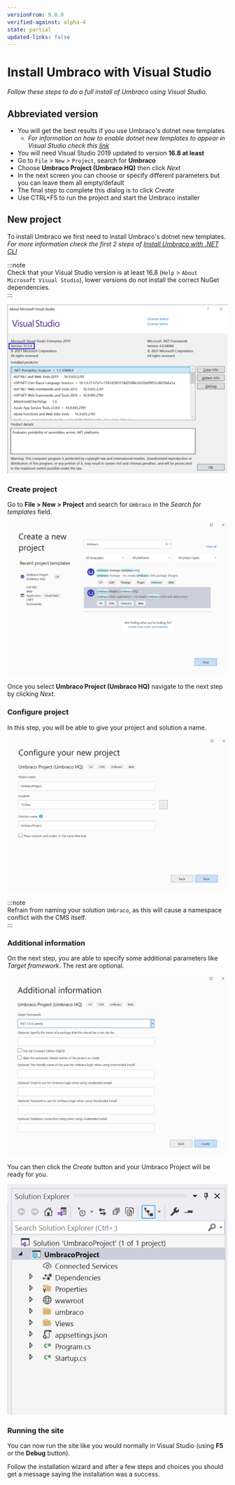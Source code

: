 ```yaml
---
versionFrom: 9.0.0
verified-against: alpha-4
state: partial
updated-links: false
---
```


# Install Umbraco with Visual Studio

_Follow these steps to do a full install of Umbraco using Visual Studio._

## Abbreviated version

- You will get the best results if you use Umbraco's dotnet new templates
  - *For information on how to enable dotnet new templates to appear in Visual Studio check this [link](https://devblogs.microsoft.com/dotnet/net-cli-templates-in-visual-studio/)*
- You will need Visual Studio 2019 updated to version **16.8 at least**
- Go to `File` > `New` > `Project`, search for **Umbraco**
- Choose **Umbraco Project (Umbraco HQ)** then click *Next*
- In the next screen you can choose or specify different parameters but you can leave them all empty/default
- The final step to complete this dialog is to click *Create*
- Use CTRL+F5 to run the project and start the Umbraco installer

## New project

To install Umbraco we first need to install Umbraco's dotnet new templates.
*For more information check the first 2 steps of [Install Umbraco with .NET CLI](install-umbraco-with-templates.md#Install-the-template)*

:::note  
Check that your Visual Studio version is at least 16.8 (`Help` > `About Microsoft Visual Studio`), lower versions do not install the correct NuGet dependencies.  
:::

![Make sure you verify that you are using a compatible version of Visual Studio](images/VS/visual-studio-version-v9.png)

### Create project

Go to **File > New > Project** and search for `Umbraco` in the *Search for templates* field.

![](images/VS/create-project.png)

Once you select **Umbraco Project (Umbraco HQ)** navigate to the next step by clicking *Next*.

### Configure project

In this step, you will be able to give your project and solution a name.

![](images/VS/configure-project.png)

:::note  
Refrain from naming your solution `Umbraco`, as this will cause a namespace conflict with the CMS itself.  
:::

### Additional information

On the next step, you are able to specify some additional parameters like *Target framework*. The rest are optional.

![](images/VS/additional-info.png)

You can then click the *Create* button and your Umbraco Project will be ready for you.

![](images/VS/ready-solution.png)

### Running the site

You can now run the site like you would normally in Visual Studio (using **F5** or the **Debug** button).

Follow the installation wizard and after a few steps and choices you should get a message saying the installation was a success.